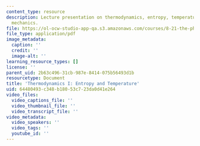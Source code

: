 ```yaml
---
content_type: resource
description: Lecture presentation on thermodynamics, entropy, temperature, and statistical
  mechanics.
file: https://ol-ocw-studio-app-qa.s3.amazonaws.com/courses/8-21-the-physics-of-energy-fall-2009/64480493c348b18053c723da0d41e264_MIT8_21s09_lec08.pdf
file_type: application/pdf
image_metadata:
  caption: ''
  credit: ''
  image-alt: ''
learning_resource_types: []
license: ''
parent_uid: 2b63c496-31cb-987e-8414-075b56493d1b
resourcetype: Document
title: 'Thermodynamics I: Entropy and Temperature'
uid: 64480493-c348-b180-53c7-23da0d41e264
video_files:
  video_captions_file: ''
  video_thumbnail_file: ''
  video_transcript_file: ''
video_metadata:
  video_speakers: ''
  video_tags: ''
  youtube_id: ''
---
```

